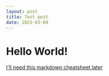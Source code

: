 ```yaml
---
layout: post
title: Test post
date: 2021-03-09
---
```



# Hello World!

[I'll need this markdown cheatsheet later](https://github.com/adam-p/markdown-here/wiki/Markdown-Cheatsheet)
